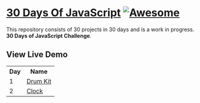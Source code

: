 # [30 Days Of JavaScript](30daysofjs.netlify.app) [![Awesome](https://awesome.re/badge.svg)](https://awesome.re)

This repository consists of 30 projects in 30 days and is a work in progress. <b>30 Days of JavaScript Challenge</b>.

## View Live Demo
<table>
  <tr>
    <th>Day</th>
    <th>Name</th>
  </tr>
  <tr>
    <td>1</td>
    <td><a href="https://30daysofjs.netlify.app/01%20-%20drum%20kit/">Drum Kit</a></td>
  </tr>
  <tr>
    <td>2</td>
    <td><a href="https://30daysofjs.netlify.app/02%20-%20clock/">Clock</a></td>
  </tr>
</table>



